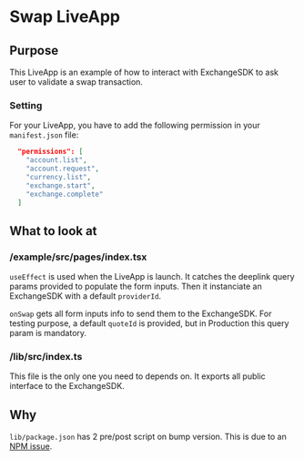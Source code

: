 # Swap LiveApp

## Purpose
This LiveApp is an example of how to interact with ExchangeSDK to ask user to validate a swap transaction.

### Setting
For your LiveApp, you have to add the following permission in your `manifest.json` file:
```json
  "permissions": [
    "account.list",
    "account.request",
    "currency.list",
    "exchange.start",
    "exchange.complete"
  ]
```

## What to look at
### /example/src/pages/index.tsx
`useEffect` is used when the LiveApp is launch.
It catches the deeplink query params provided to populate the form inputs.
Then it instanciate an ExchangeSDK with a default `providerId`.

`onSwap` gets all form inputs info to send them to the ExchangeSDK.
For testing purpose, a default `quoteId` is provided, but in Production this query param is mandatory.

### /lib/src/index.ts
This file is the only one you need to depends on.
It exports all public interface to the ExchangeSDK.

## Why
`lib/package.json` has 2 pre/post script on bump version. This is due to an [NPM issue](https://github.com/npm/npm/issues/9111).
